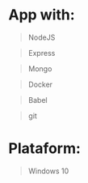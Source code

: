 # App with:
 >NodeJS
 
 >Express	
 
 >Mongo	
 
 >Docker	
 
 >Babel	
 
 >git
	
# Plataform: 
 
 >Windows 10
